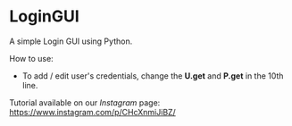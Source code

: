 # LoginGUI
A simple Login GUI using Python.

How to use:
  - To add / edit user's credentials, change the **U.get** and **P.get** in the 10th line.
  
Tutorial available on our *Instagram* page: https://www.instagram.com/p/CHcXnmiJiBZ/
